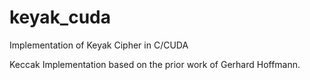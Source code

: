 # keyak_cuda
Implementation of Keyak Cipher in C/CUDA

Keccak Implementation based on the prior work of Gerhard Hoffmann.

